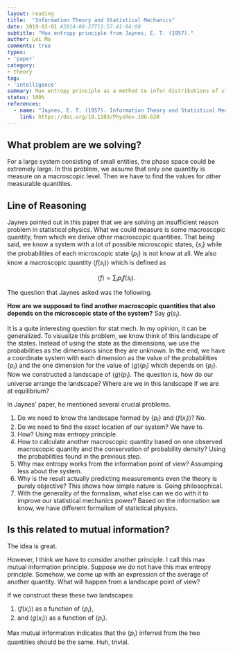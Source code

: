 ```yaml
---
layout: reading
title:  "Information Theory and Statistical Mechanics"
date: 2019-03-01 #2014-08-27T11:57:41-04:00
subtitle: "Max entropy principle from Jaynes, E. T. (1957)."
author: Lei Ma
comments: true
types: 
- 'paper'
category:
- theory
tag:
- 'intelligence'
summary: Max entropy principle as a method to infer distributions of statistical systems
status: 100%
references:
  - name: "Jaynes, E. T. (1957). Information Theory and Statistical Mechanics. Physical Review, 106(4), 620–630."
    link: https://doi.org/10.1103/PhysRev.106.620
---
```


## What problem are we solving?

For a large system consisting of small entities, the phase space could be extremely large. In this problem, we assume that only one quantitiy is measure on a macroscopic level. Then we have to find the values for other measurable quantities.


## Line of Reasoning


Jaynes pointed out in this paper that we are solving an insufficient reason problem in statistical physics. What we could measure is some macroscopic quantity, from which we derive other macroscopic quantities. That being said, we know a system with a lot of possible microscopic states, $\{ s_i \}$ while the probabilities of each microscopic state $\{p_i \}$ is not know at all. We also know a macroscopic quantity $\langle f(s_i) \rangle$ which is defined as

$$
\langle f \rangle = \sum_i p_i f(s_i).
$$

The question that Jaynes asked was the following.

**How are we supposed to find another macroscopic quantities that also depends on the microscopic state of the system?** Say $g(s_i)$.

It is a quite interesting question for stat mech. In my opinion, it can be generalized. To visualize this problem, we know think of this landscape of the states. Instead of using the state as the dimensions, we use the probabilities as the dimensions since they are unknown. In the end, we have a coordinate system with each dimension as the value of the probabilities $\{p_i\}$ and the one dimension for the value of $\langle g \rangle (p_i)$ which depends on $\{p_i\}$. Now we constructed a landscape of $\langle g \rangle (p_i)$. The question is, how do our universe arrange the landscape? Where are we in this landscape if we are at equilibrium?


In Jaynes' paper, he mentioned several crucial problems.

1. Do we need to know the landscape formed by $\{p_i\}$ and $\langle f(x_i)\rangle$? No.
2. Do we need to find the exact location of our system? We have to.
3. How? Using max entropy principle.
4. How to calculate another macroscopic quantity based on one observed macroscopic quantity and the conservation of probability density? Using the probabilities found in the previous step.
5. Why max entropy works from the information point of view? Assumping less about the system.
6. Why is the result actually predicting measurements even the theory is purely objective? This shows how simple nature is. Going philosophical.
7. With the generality of the formalism, what else can we do with it to improve our statistical mechanics power? Based on the information we know, we have different formalism of statistical physics. 


Is this related to mutual information?
-----------------------------------------

The idea is great.

However, I think we have to consider another principle. I call this max mutual information principle. Suppose we do not have this max entropy principle. Somehow, we come up with an expression of the average of another quantity. What will happen from a landscape point of view?

If we construct these these two landscapes:

1. $\langle f(x_i)\rangle$ as a function of $\{p_i\}$,
2. and $\langle g(x_i)\rangle$ as a function of $\{p_i\}$.

Max mutual information indicates that the $\{p_i\}$ inferred from the two quantities should be the same. Huh, trivial.

